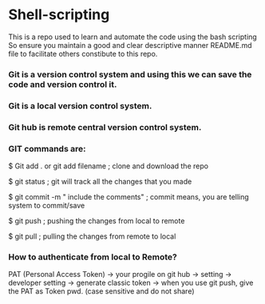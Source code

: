 # Shell-scripting
This is a repo used to learn and automate the code using the bash scripting
So ensure you maintain a good and clear descriptive manner README.md file  to facilitate others constibute to this repo.


### Git is a version control system and using this we can save the code and version control it.
### Git is a local version control system.
### Git hub is remote central version control system.
### GIT commands are:
 
 $ Git add . or git add filename ; clone and download the repo

 $ git status   ; git will track all the changes that you made

 $ git commit -m " include the comments"  ; commit means, you are telling system to commit/save

 $ git push   ; pushing the changes from local to remote

 $ git pull  ; pulling the changes from remote to local

 ### How to authenticate from local to Remote?

 PAT (Personal Access Token)
 -> your progile on git hub -> setting -> developer setting -> generate classic token -> when you use git push, give the PAT as Token pwd. (case sensitive and do not share)
